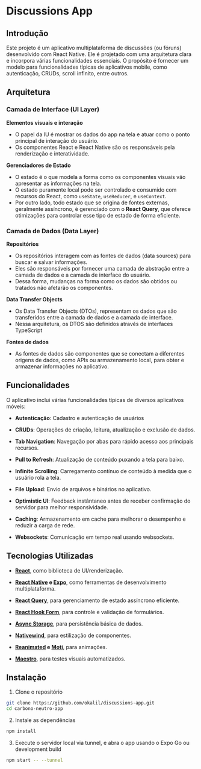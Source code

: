 # Discussions App

## Introdução

Este projeto é um aplicativo multiplataforma de discussões (ou fóruns) desenvolvido com React Native. Ele é projetado com uma arquitetura clara e incorpora várias funcionalidades essenciais. O propósito é fornecer um modelo para funcionalidades típicas de aplicativos mobile, como autenticação, CRUDs, scroll infinito, entre outros.

## Arquitetura

### Camada de Interface (UI Layer)

**Elementos visuais e interação**

- O papel da IU é mostrar os dados do app na tela e atuar como o ponto principal de interação do usuário.
- Os componentes React e React Native são os responsáveis pela renderização e interatividade.

**Gerenciadores de Estado**

- O estado é o que modela a forma como os componentes visuais vão apresentar as informações na tela.
- O estado puramente local pode ser controlado e consumido com recursos do React, como `useState`, `useReducer`, e `useContext`.
- Por outro lado, todo estado que se origina de fontes externas, geralmente assíncrono, é gerenciado com o **React Query**, que oferece otimizações para controlar esse tipo de estado de forma eficiente.

### Camada de Dados (Data Layer)

**Repositórios**

- Os repositórios interagem com as fontes de dados (data sources) para buscar e salvar informações.
- Eles são responsáveis por fornecer uma camada de abstração entre a camada de dados e a camada de interface do usuário.
- Dessa forma, mudanças na forma como os dados são obtidos ou tratados não afetarão os componentes.

**Data Transfer Objects**

- Os Data Transfer Objects (DTOs), representam os dados que são transferidos entre a camada de dados e a camada de interface.
- Nessa arquitetura, os DTOS são definidos através de interfaces TypeScript

**Fontes de dados**

- As fontes de dados são componentes que se conectam a diferentes origens de dados, como APIs ou armazenamento local, para obter e armazenar informações no aplicativo.

## Funcionalidades

O aplicativo inclui várias funcionalidades típicas de diversos aplicativos móveis:

- **Autenticação**: Cadastro e autenticação de usuários

- **CRUDs**: Operações de criação, leitura, atualização e exclusão de dados.

- **Tab Navigation**: Navegação por abas para rápido acesso aos principais recursos.

- **Pull to Refresh**: Atualização de conteúdo puxando a tela para baixo.

- **Infinite Scrolling**: Carregamento contínuo de conteúdo à medida que o usuário rola a tela.

- **File Upload**: Envio de arquivos e binários no aplicativo.

- **Optimistic UI**: Feedback instântaneo antes de receber confirmação do servidor para melhor responsividade.

- **Caching**: Armazenamento em cache para melhorar o desempenho e reduzir a carga de rede.

- **Websockets**: Comunicação em tempo real usando websockets.

## Tecnologias Utilizadas

- **[React](https://react.dev)**, como biblioteca de UI/renderização.

- **[React Native](https://reactnative.dev/) e [Expo](https://expo.dev)**, como ferramentas de desenvolvimento multiplataforma.

- **[React Query](https://tanstack.com/query)**, para gerenciamento de estado assíncrono eficiente.

- **[React Hook Form](https://react-hook-form.com)**, para controle e validação de formulários.

- **[Async Storage](https://react-native-async-storage.github.io/async-storage/)**, para persistência básica de dados.

- **[Nativewind](https://www.nativewind.dev)**, para estilização de componentes.

- **[Reanimated](https://www.reanimated2.com) e [Moti](https://moti.fyi)**, para animações.

- **[Maestro](https://maestro.mobile.dev)**, para testes visuais automatizados.

## Instalação

1. Clone o repositório

```bash
git clone https://github.com/okalil/discussions-app.git
cd carbono-neutro-app
```

2. Instale as dependências

```bash
npm install
```

3. Execute o servidor local via tunnel, e abra o app usando o Expo Go ou development build

```bash
npm start -- --tunnel
```
